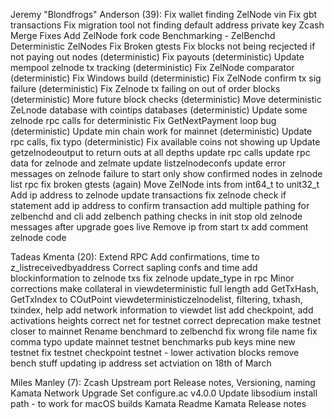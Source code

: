 Jeremy "Blondfrogs" Anderson (39):
      Fix wallet finding ZelNode vin
      Fix gbt transactions
      Fix migration tool not finding default address private key
      Zcash Merge Fixes
      Add ZelNode fork code
      Benchmarking - ZelBenchd
      Deterministic ZelNodes
      Fix Broken gtests
      Fix blocks not being recjected if not paying out nodes (deterministic)
      Fix payouts (deterministic)
      Update mempool zelnode tx tracking (deterministic)
      Fix ZelNode comparator (deterministic)
      Fix Windows build (deterministic)
      Fix ZelNode confirm tx sig failure (deterministic)
      Fix Zelnode tx failing on out of order blocks (deterministic)
      More future block checks (deterministic)
      Move deterministic ZeLnode database with cointips databases (deterministic)
      Update some zelnode rpc calls for deterministic
      Fix GetNextPayment loop bug (deterministic)
      Update min chain work for mainnet (deterministic)
      Update rpc calls, fix typo (deterministic)
      Fix available coins not showing up
      Update getzelnodeoutput to return outs at all depths
      update rpc calls
      update rpc data for zelnode and zelmate
      update listzelnodeconfs
      update error messages on zelnode failure to start
      only show confirmed nodes in zelnode list rpc
      fix broken gtests (again)
      Move ZelNode ints from int64_t to unit32_t
      Add ip address to zelnode update transactions
      fix zelnode check if statement
      add ip address to confirm transaction
      add multiple pathing for zelbenchd and cli
      add zelbench pathing checks in init
      stop old zelnode messages after upgrade goes live
      Remove ip from start tx
      add comment zelnode code

Tadeas Kmenta (20):
      Extend RPC
      Add confirmations, time to z_listreceivedbyaddress
      Correct sapling confs and time
      add blockinformation to zelnode txs
      fix zelnode update_type in rpc
      Minor corrections
      make collateral in viewdeterministic full length
      add GetTxHash, GetTxIndex to COutPoint viewdeterministiczelnodelist, filtering, txhash, txindex, help
      add network information to viewdet list
      add checkpoint, add activations heights correct net for testnet correct deprecation make testnet closer to mainnet
      Rename benchmard to zelbenchd
      fix wrong file name
      fix comma typo
      update mainnet testnet benchmarks pub keys
      mine new testnet
      fix testnet checkpoint
      testnet - lower activation blocks
      remove bench stuff
      updating ip address
      set actviation on 18th of March

Miles Manley (7):
      Zcash Upstream port
      Release notes, Versioning, naming
      Kamata Network Upgrade
      Set configure.ac v4.0.0
      Update libsodium install path - to work for macOS builds
      Kamata Readme
      Kamata Release notes
